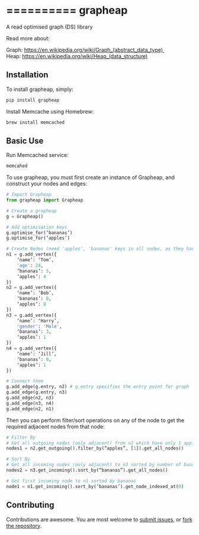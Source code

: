 ==========
 grapheap
==========

A read optimised graph (DS) library    


Read more about:   

Graph: https://en.wikipedia.org/wiki/Graph_(abstract_data_type)    
Heap: https://en.wikipedia.org/wiki/Heap_(data_structure)   


Installation
------------

To install grapheap, simply:   

```sh
pip install grapheap
```

Install Memcache using Homebrew:
```sh
brew install memcached
```


Basic Use
---------

Run Memcached service:    

```sh
memcahed
```


To use grapheap, you must first create an instance of Grapheap,
and construct your nodes and edges:    

```python
# Import Grapheap
from grapheap import Grapheap

# Create a grapheap
g = Grapheap()

# Add optimisation keys
g.optimise_for(‘bananas’)
g.optimise_for(‘apples’)

# Create Nodes (need 'apples', 'bananas' keys in all nodes, as they have been added to optimisation_keys)
n1 = g.add_vertex({
    ‘name’: ‘Tom’,
    'age': 24,
    ‘bananas’: 5,
    ‘apples’: 4
})
n2 = g.add_vertex({
    ‘name’: ‘Bob’,
    ‘bananas’: 0,
    ‘apples’: 8
})
n3 = g.add_vertex({
    ‘name’: ‘Harry’,
    'gender': 'Male',
    ‘bananas’: 3,
    ‘apples’: 1
})
n4 = g.add_vertex({
    ‘name’: ‘Jill’,
    ‘bananas’: 8,
    ‘apples’: 1
})

# Connect them
g.add_edge(g.entry, n2) # g.entry specifies the entry point for graph
g.add_edge(g.entry, n3)
g.add_edge(n2, n3)
g.add_edge(n3, n4)
g.add_edge(n2, n1)
```


Then you can perform filter/sort operations on any of the node to get the required adjacent nodes from that node:    

```python
# Filter By
# Get all outgoing nodes (only adjacent) from n2 which have only 1 apples
nodes1 = n2.get_outgoing().filter_by(“apples”, [1]).get_all_nodes()

# Sort By
# Get all incoming nodes (only adjacent) to n3 sorted by number of bananas they have
nodes2 = n3.get_incoming().sort_by(“bananas”).get_all_nodes()

# Get first incoming node to n1 sorted by bananas
node1 = n1.get_incoming().sort_by(‘bananas’).get_node_indexed_at(0)
```


Contributing
------------

Contributions are awesome. You are most welcome to [submit issues](https://github.com/practo/grapheap/issues),
or [fork the repository](https://github.com/practo/grapheap).
